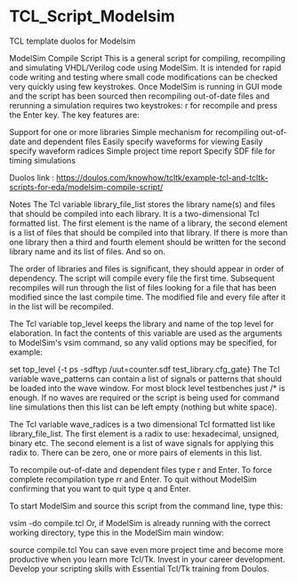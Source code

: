 # TCL_Script_Modelsim
TCL template duolos for Modelsim

ModelSim Compile Script
This is a general script for compiling, recompiling and simulating VHDL/Verilog code using ModelSim. It is intended for rapid code writing and testing where small code modifications can be checked very quickly using few keystrokes. Once ModelSim is running in GUI mode and the script has been sourced then recompiling out-of-date files and rerunning a simulation requires two keystrokes: r for recompile and press the Enter key. The key features are:

Support for one or more libraries
Simple mechanism for recompiling out-of-date and dependent files
Easily specify waveforms for viewing
Easily specify waveform radices
Simple project time report
Specify SDF file for timing simulations

Duolos link : https://doulos.com/knowhow/tcltk/example-tcl-and-tcltk-scripts-for-eda/modelsim-compile-script/

Notes
The Tcl variable library_file_list stores the library name(s) and files that should be compiled into each library. It is a two-dimensional Tcl formatted list. The first element is the name of a library, the second element is a list of files that should be compiled into that library. If there is more than one library then a third and fourth element should be written for the second library name and its list of files. And so on.

The order of libraries and files is significant, they should appear in order of dependency. The script will compile every file the first time. Subsequent recompiles will run through the list of files looking for a file that has been modified since the last compile time. The modified file and every file after it in the list will be recompiled.

The Tcl variable top_level keeps the library and name of the top level for elaboration. In fact the contents of this variable are used as the arguments to ModelSim's vsim command, so any valid options may be specified, for example:

set top_level {-t ps -sdftyp /uut=counter.sdf test_library.cfg_gate}
The Tcl variable wave_patterns can contain a list of signals or patterns that should be loaded into the wave window. For most block level testbenches just /* is enough. If no waves are required or the script is being used for command line simulations then this list can be left empty (nothing but white space).

The Tcl variable wave_radices is a two dimensional Tcl formatted list like library_file_list. The first element is a radix to use: hexadecimal, unsigned, binary etc. The second element is a list of wave signals for applying this radix to. There can be zero, one or more pairs of elements in this list.

To recompile out-of-date and dependent files type r and Enter. To force complete recompilation type rr and Enter. To quit without ModelSim confirming that you want to quit type q and Enter.

To start ModelSim and source this script from the command line, type this:

  vsim -do compile.tcl
Or, if ModelSim is already running with the correct working directory, type this in the ModelSim main window:

  source compile.tcl
You can save even more project time and become more productive when you learn more Tcl/Tk. Invest in your career development. Develop your scripting skills with Essential Tcl/Tk training from Doulos.
